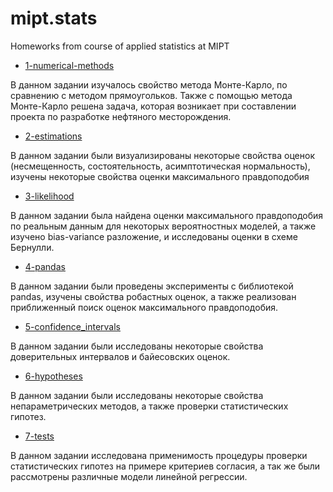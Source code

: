 # mipt.stats
Homeworks from course of applied statistics at MIPT


* [1-numerical-methods](https://github.com/alex-kozinov/mipt.stats/tree/master/1-numerical-methods)

В данном задании изучалось свойство метода Монте-Карло, по сравнению с методом прямоугольков. Также с помощью метода Монте-Карло решена задача, которая возникает при составлении проекта по разработке нефтяного месторождения.

* [2-estimations](https://github.com/alex-kozinov/mipt.stats/tree/master/2-estimations)

В данном задании были визуализированы некоторые свойства оценок (несмещенность, состоятельность, асимптотическая нормальность), изучены некоторые свойства оценки максимального правдоподобия

* [3-likelihood](https://github.com/alex-kozinov/mipt.stats/tree/master/3-likelihood)

В данном задании была найдена оценки максимального правдоподобия по реальным данным для некоторых вероятностных моделей, а также изучено bias-variance разложение, и исследованы оценки в схеме Бернулли.

* [4-pandas](https://github.com/alex-kozinov/mipt.stats/blob/master/4-pandas)

В данном задании были проведены эксперименты с библиотекой pandas, изучены свойства робастных оценок, а также реализован приближенный поиск оценок максимального правдоподобия.

* [5-confidence_intervals](https://github.com/alex-kozinov/mipt.stats/tree/master/5-confidence_intervals)

В данном задании были исследованы некоторые свойства доверительных интервалов и байесовских оценок.

* [6-hypotheses](https://github.com/alex-kozinov/mipt.stats/tree/master/6-hypotheses)

В данном задании были исследованы некоторые свойства непараметрических методов, а также проверки статистических гипотез.

* [7-tests](https://github.com/alex-kozinov/mipt.stats/tree/master/7-tests)

В данном задании исследована применимость процедуры проверки статистических гипотез на примере критериев согласия, а так же были рассмотрены различные модели линейной регрессии.

